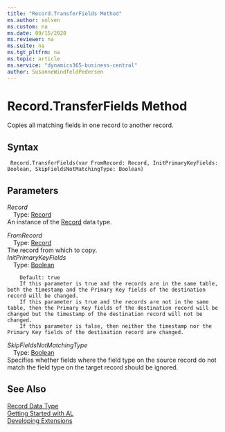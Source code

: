 ```yaml
---
title: "Record.TransferFields Method"
ms.author: solsen
ms.custom: na
ms.date: 09/15/2020
ms.reviewer: na
ms.suite: na
ms.tgt_pltfrm: na
ms.topic: article
ms.service: "dynamics365-business-central"
author: SusanneWindfeldPedersen
---
```

[//]: # (START>DO_NOT_EDIT)
[//]: # (IMPORTANT:Do not edit any of the content between here and the END>DO_NOT_EDIT.)
[//]: # (Any modifications should be made in the .xml files in the ModernDev repo.)
# Record.TransferFields Method
Copies all matching fields in one record to another record.


## Syntax
```
 Record.TransferFields(var FromRecord: Record, InitPrimaryKeyFields: Boolean, SkipFieldsNotMatchingType: Boolean)
```
## Parameters
*Record*  
&emsp;Type: [Record](record-data-type.md)  
An instance of the [Record](record-data-type.md) data type.  

*FromRecord*  
&emsp;Type: [Record](record-data-type.md)  
The record from which to copy.  
*InitPrimaryKeyFields*  
&emsp;Type: [Boolean](../boolean/boolean-data-type.md)  

        Default: true
        If this parameter is true and the records are in the same table, both the timestamp and the Primary Key fields of the destination record will be changed.
        If this parameter is true and the records are not in the same table, then the Primary Key fields of the destination record will be changed but the timestamp of the destination record will not be changed.
        If this parameter is false, then neither the timestamp nor the Primary Key fields of the destination record are changed.
        
*SkipFieldsNotMatchingType*  
&emsp;Type: [Boolean](../boolean/boolean-data-type.md)  
Specifies whether fields where the field type on the source record do not match the field type on the target record should be ignored.  



[//]: # (IMPORTANT: END>DO_NOT_EDIT)
## See Also
[Record Data Type](record-data-type.md)  
[Getting Started with AL](../../devenv-get-started.md)  
[Developing Extensions](../../devenv-dev-overview.md)